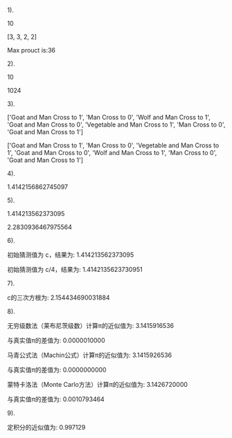 1).

10

[3, 3, 2, 2]

Max prouct is:36

2).

10

1024

3).

['Goat and Man Cross to 1', 'Man Cross to 0', 'Wolf and Man Cross to 1', 'Goat and Man Cross to 0', 'Vegetable and Man Cross to 1', 'Man Cross to 0', 'Goat and Man Cross to 1']

['Goat and Man Cross to 1', 'Man Cross to 0', 'Vegetable and Man Cross to 1', 'Goat and Man Cross to 0', 'Wolf and Man Cross to 1', 'Man Cross to 0', 'Goat and Man Cross to 1']

4).

1.4142156862745097

5).

1.414213562373095

2.2830936467975564

6).

初始猜测值为 c，结果为: 1.414213562373095

初始猜测值为 c/4，结果为: 1.4142135623730951

7).

c的三次方根为: 2.154434690031884

8).

无穷级数法（莱布尼茨级数）计算π的近似值为: 3.1415916536

与真实值π的差值为: 0.0000010000

马青公式法（Machin公式）计算π的近似值为: 3.1415926536

与真实值π的差值为: 0.0000000000

蒙特卡洛法（Monte Carlo方法）计算π的近似值为: 3.1426720000

与真实值π的差值为: 0.0010793464

9).

定积分的近似值为: 0.997129
